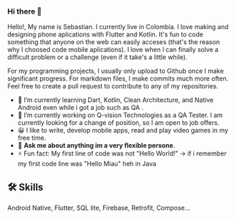 ### Hi there 👋

Hello!, My name is Sebastian. I currently live in Colombia. I love making and designing phone aplications with Flutter and Kotlin.  It's fun to code something that anyone on the web can easily acceses (that's the reason why I choosed code mobile aplications).
I love when I can finally solve a difficult problem or a challenge (even if it take's a little while).

For my programming projects, I usually only upload to Github once I make significant progress. For markdown files, I make commits much more often. Feel free to create a pull request to contribute to any of my repositories.

- 🌱 I’m currently learning Dart, Kotlin, Clean Architecture, and Native Android even while i got a job such as QA .
- 🔭 I’m currently working on Q-vision Technologies as a QA Tester. I am currently looking for a change of position, so I am open to job offers. 
- 😀 I like to write, develop mobile apps, read and play video games in my free time.
- 💬 **Ask me about anything im a very flexible persone**.
- ⚡ Fun fact: My first line of code was not "Hello World!" -> if i remember my first code line was "Hello Miau" heh in Java
  
## 🛠 Skills
Android Native, Flutter, SQL lite, Firebase, Retrofit, Compose...

